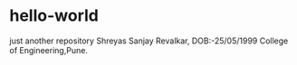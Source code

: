 # hello-world
just another repository
Shreyas Sanjay Revalkar,
DOB:-25/05/1999
College of Engineering,Pune.

